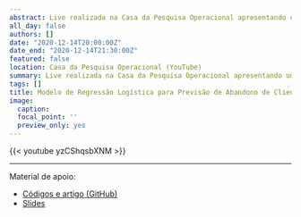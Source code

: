 ```yaml
---
abstract: Live realizada na Casa da Pesquisa Operacional apresentando um case de classificação de churn através de um modelo de regressão logística. Este case, inclusive, é o tema do meu TCC da Especialização em Data Science e Big Data da Universidade Federal do Paraná.
all_day: false
authors: []
date: "2020-12-14T20:00:00Z"
date_end: "2020-12-14T21:30:00Z"
featured: false
location: Casa da Pesquisa Operacional (YouTube)
summary: Live realizada na Casa da Pesquisa Operacional apresentando um case de classificação de churn através de um modelo de regressão logística.
tags: []
title: Modelo de Regressão Logística para Previsão de Abandono de Clientes
image:
  caption:
  focal_point: ''
  preview_only: yes  
---
```


{{< youtube yzCShqsbXNM >}}

<hr>

Material de apoio:

- [Códigos e artigo (GitHub)](https://github.com/juniorssz/dsbd-churn-analysis)
- [Slides](../../presentations/churn_cpo.pdf)